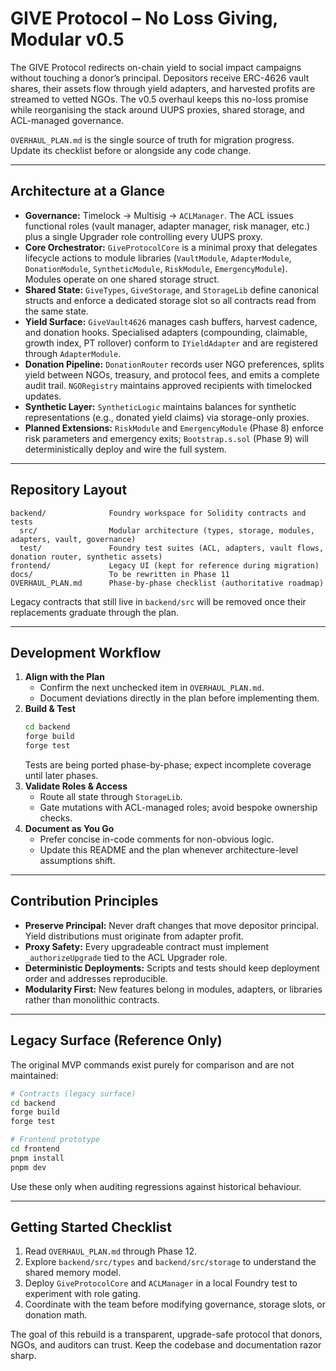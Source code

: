# GIVE Protocol – No Loss Giving, Modular v0.5

The GIVE Protocol redirects on-chain yield to social impact campaigns without touching a donor’s principal. Depositors receive ERC-4626 vault shares, their assets flow through yield adapters, and harvested profits are streamed to vetted NGOs. The v0.5 overhaul keeps this no-loss promise while reorganising the stack around UUPS proxies, shared storage, and ACL-managed governance.

`OVERHAUL_PLAN.md` is the single source of truth for migration progress. Update its checklist before or alongside any code change.

---

## Architecture at a Glance
- **Governance:** Timelock → Multisig → `ACLManager`. The ACL issues functional roles (vault manager, adapter manager, risk manager, etc.) plus a single Upgrader role controlling every UUPS proxy.
- **Core Orchestrator:** `GiveProtocolCore` is a minimal proxy that delegates lifecycle actions to module libraries (`VaultModule`, `AdapterModule`, `DonationModule`, `SyntheticModule`, `RiskModule`, `EmergencyModule`). Modules operate on one shared storage struct.
- **Shared State:** `GiveTypes`, `GiveStorage`, and `StorageLib` define canonical structs and enforce a dedicated storage slot so all contracts read from the same state.
- **Yield Surface:** `GiveVault4626` manages cash buffers, harvest cadence, and donation hooks. Specialised adapters (compounding, claimable, growth index, PT rollover) conform to `IYieldAdapter` and are registered through `AdapterModule`.
- **Donation Pipeline:** `DonationRouter` records user NGO preferences, splits yield between NGOs, treasury, and protocol fees, and emits a complete audit trail. `NGORegistry` maintains approved recipients with timelocked updates.
- **Synthetic Layer:** `SyntheticLogic` maintains balances for synthetic representations (e.g., donated yield claims) via storage-only proxies.
- **Planned Extensions:** `RiskModule` and `EmergencyModule` (Phase 8) enforce risk parameters and emergency exits; `Bootstrap.s.sol` (Phase 9) will deterministically deploy and wire the full system.

---

## Repository Layout
```
backend/              Foundry workspace for Solidity contracts and tests
  src/                Modular architecture (types, storage, modules, adapters, vault, governance)
  test/               Foundry test suites (ACL, adapters, vault flows, donation router, synthetic assets)
frontend/             Legacy UI (kept for reference during migration)
docs/                 To be rewritten in Phase 11
OVERHAUL_PLAN.md      Phase-by-phase checklist (authoritative roadmap)
```

Legacy contracts that still live in `backend/src` will be removed once their replacements graduate through the plan.

---

## Development Workflow
1. **Align with the Plan**
   - Confirm the next unchecked item in `OVERHAUL_PLAN.md`.
   - Document deviations directly in the plan before implementing them.
2. **Build & Test**
   ```bash
   cd backend
   forge build
   forge test
   ```
   Tests are being ported phase-by-phase; expect incomplete coverage until later phases.
3. **Validate Roles & Access**
   - Route all state through `StorageLib`.
   - Gate mutations with ACL-managed roles; avoid bespoke ownership checks.
4. **Document as You Go**
   - Prefer concise in-code comments for non-obvious logic.
   - Update this README and the plan whenever architecture-level assumptions shift.

---

## Contribution Principles
- **Preserve Principal:** Never draft changes that move depositor principal. Yield distributions must originate from adapter profit.
- **Proxy Safety:** Every upgradeable contract must implement `_authorizeUpgrade` tied to the ACL Upgrader role.
- **Deterministic Deployments:** Scripts and tests should keep deployment order and addresses reproducible.
- **Modularity First:** New features belong in modules, adapters, or libraries rather than monolithic contracts.

---

## Legacy Surface (Reference Only)
The original MVP commands exist purely for comparison and are not maintained:
```bash
# Contracts (legacy surface)
cd backend
forge build
forge test

# Frontend prototype
cd frontend
pnpm install
pnpm dev
```

Use these only when auditing regressions against historical behaviour.

---

## Getting Started Checklist
1. Read `OVERHAUL_PLAN.md` through Phase 12.
2. Explore `backend/src/types` and `backend/src/storage` to understand the shared memory model.
3. Deploy `GiveProtocolCore` and `ACLManager` in a local Foundry test to experiment with role gating.
4. Coordinate with the team before modifying governance, storage slots, or donation math.

The goal of this rebuild is a transparent, upgrade-safe protocol that donors, NGOs, and auditors can trust. Keep the codebase and documentation razor sharp.
